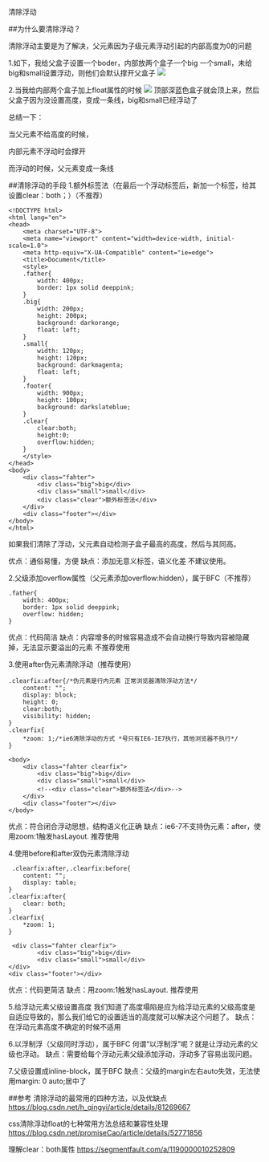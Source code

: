 清除浮动

##为什么要清除浮动？

清除浮动主要是为了解决，父元素因为子级元素浮动引起的内部高度为0的问题

1.如下，我给父盒子设置一个boder，内部放两个盒子一个big 一个small，未给big和small设置浮动，则他们会默认撑开父盒子
![](https://img-blog.csdn.net/20180729115337163?watermark/2/text/aHR0cHM6Ly9ibG9nLmNzZG4ubmV0L2hfcWluZ3lp/font/5a6L5L2T/fontsize/400/fill/I0JBQkFCMA==/dissolve/70)

2.当我给内部两个盒子加上float属性的时候
![](https://img-blog.csdn.net/20180729115542434?watermark/2/text/aHR0cHM6Ly9ibG9nLmNzZG4ubmV0L2hfcWluZ3lp/font/5a6L5L2T/fontsize/400/fill/I0JBQkFCMA==/dissolve/70)
顶部深蓝色盒子就会顶上来，然后父盒子因为没设置高度，变成一条线，big和small已经浮动了

总结一下：

当父元素不给高度的时候，

内部元素不浮动时会撑开

而浮动的时候，父元素变成一条线

##清除浮动的手段
1.额外标签法（在最后一个浮动标签后，新加一个标签，给其设置clear：both；）（不推荐）
```
<!DOCTYPE html>
<html lang="en">
<head>
    <meta charset="UTF-8">
    <meta name="viewport" content="width=device-width, initial-scale=1.0">
    <meta http-equiv="X-UA-Compatible" content="ie=edge">
    <title>Document</title>
    <style>
    .father{
        width: 400px;
        border: 1px solid deeppink;
    }
    .big{
        width: 200px;
        height: 200px;
        background: darkorange;
        float: left;
    }
    .small{
        width: 120px;
        height: 120px;
        background: darkmagenta;
        float: left;
    }
    .footer{
        width: 900px;
        height: 100px;
        background: darkslateblue;
    }
    .clear{
        clear:both;
        height:0;
        overflow:hidden;
    }
    </style>
</head>
<body>
    <div class="fahter">
        <div class="big">big</div>
        <div class="small">small</div>
        <div class="clear">额外标签法</div>
    </div>
    <div class="footer"></div>
</body>
</html>
```
如果我们清除了浮动，父元素自动检测子盒子最高的高度，然后与其同高。

优点：通俗易懂，方便
缺点：添加无意义标签，语义化差
不建议使用。


2.父级添加overflow属性（父元素添加overflow:hidden），属于BFC（不推荐）
```
.father{
    width: 400px;
    border: 1px solid deeppink;
    overflow: hidden;
}
```

优点：代码简洁
缺点：内容增多的时候容易造成不会自动换行导致内容被隐藏掉，无法显示要溢出的元素
不推荐使用

3.使用after伪元素清除浮动（推荐使用）
```
.clearfix:after{/*伪元素是行内元素 正常浏览器清除浮动方法*/
    content: "";
    display: block;
    height: 0;
    clear:both;
    visibility: hidden;
}
.clearfix{
    *zoom: 1;/*ie6清除浮动的方式 *号只有IE6-IE7执行，其他浏览器不执行*/
}
 
<body>
    <div class="fahter clearfix">
        <div class="big">big</div>
        <div class="small">small</div>
        <!--<div class="clear">额外标签法</div>-->
    </div>
    <div class="footer"></div>
</body>
```
优点：符合闭合浮动思想，结构语义化正确
缺点：ie6-7不支持伪元素：after，使用zoom:1触发hasLayout.
推荐使用

4.使用before和after双伪元素清除浮动
```
 .clearfix:after,.clearfix:before{
    content: "";
    display: table;
}
.clearfix:after{
    clear: both;
}
.clearfix{
    *zoom: 1;
}
 
 <div class="fahter clearfix">
        <div class="big">big</div>
        <div class="small">small</div>
</div>
<div class="footer"></div>
```
优点：代码更简洁
缺点：用zoom:1触发hasLayout.
推荐使用

5.给浮动元素父级设置高度
我们知道了高度塌陷是应为给浮动元素的父级高度是自适应导致的，那么我们给它的设置适当的高度就可以解决这个问题了。
缺点：在浮动元素高度不确定的时候不适用

6.以浮制浮（父级同时浮动），属于BFC
何谓“以浮制浮”呢？就是让浮动元素的父级也浮动。
缺点：需要给每个浮动元素父级添加浮动，浮动多了容易出现问题。

7.父级设置成inline-block，属于BFC
缺点：父级的margin左右auto失效，无法使用margin: 0 auto;居中了

##参考
清除浮动的最常用的四种方法，以及优缺点
https://blog.csdn.net/h_qingyi/article/details/81269667

css清除浮动float的七种常用方法总结和兼容性处理
https://blog.csdn.net/promiseCao/article/details/52771856

 理解clear：both属性 
 https://segmentfault.com/a/1190000010252809